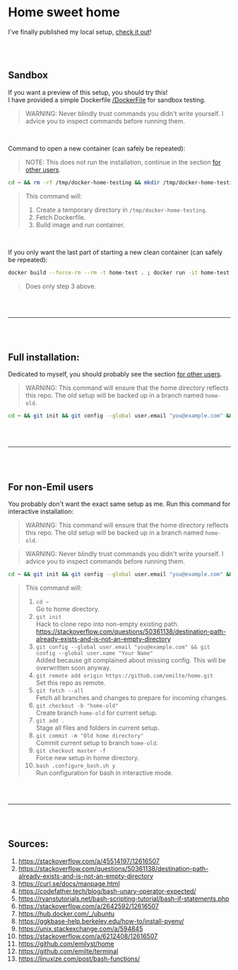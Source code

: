 # Home sweet home

I've finally published my local setup, [check it out](https://youtu.be/pqky5B179nM?t=73)!

<br>
<br>

## Sandbox

If you want a preview of this setup, you should try this!
<br>
I have provided a simple Dockerfile [/DockerFile](/DockerFile) for sandbox testing.

> WARNING: Never blindly trust commands you didn't write yourself. I advice you to inspect commands before running them.

<br>

Command to open a new container (can safely be repeated):

> NOTE: This does not run the installation, continue in the section [for other users](#for-non-emil-users).

```sh
cd ~ && rm -rf /tmp/docker-home-testing && mkdir /tmp/docker-home-testing && cd /tmp/docker-home-testing && curl -LJO https://raw.githubusercontent.com/emilte/home/master/Dockerfile && docker build --force-rm --rm -t home-test . ; docker run -it home-test
```

> This command will:
>
> 1. Create a temporary directory in `/tmp/docker-home-testing`.
> 2. Fetch Dockerfile.
> 3. Build image and run container.

<br>

If you only want the last part of starting a new clean container (can safely be repeated):

```sh
docker build --force-rm --rm -t home-test . ; docker run -it home-test
```

> Does only step 3 above.

<br>
<br>
<hr>
<br>
<br>

## Full installation:

Dedicated to myself, you should probably see the section [for other users](#for-non-emil-users).

> WARNING: This command will ensure that the home directory reflects this repo. The old setup will be backed up in a branch named `home-old`.

```sh
cd ~ && git init && git config --global user.email "you@example.com" && git config --global user.name "Your Name" && git remote add origin https://github.com/emilte/home.git && git fetch --all && git checkout -b "home-old" && git add . && git commit -m "Old home directory" && git checkout master -f ; bash .configure_bash.sh n
```

<br>
<br>
<hr>
<br>
<br>

## For non-Emil users

You probably don't want the exact same setup as me.
Run this command for interactive installation:

> WARNING: This command will ensure that the home directory reflects this repo. The old setup will be backed up in a branch named `home-old`.

> WARNING: Never blindly trust commands you didn't write yourself. I advice you to inspect commands before running them.

```sh
cd ~ && git init && git config --global user.email "you@example.com" && git config --global user.name "Your Name" && git remote add origin https://github.com/emilte/home.git && git fetch --all && git checkout -b "home-old" && git add . && git commit -m "Old home directory" && git checkout master -f ; bash .configure_bash.sh y
```

> This command will:
>
> 1. `cd ~` <br>
>    Go to home directory.
> 2. `git init` <br>
>    Hack to clone repo into non-empty existing path.
>    https://stackoverflow.com/questions/50361138/destination-path-already-exists-and-is-not-an-empty-directory
> 3. `git config --global user.email "you@example.com" && git config --global user.name "Your Name"` <br>
>    Added because git complained about missing config. This will be overwritten soon anyway.
> 4. `git remote add origin https://github.com/emilte/home.git` <br>
>    Set this repo as remote.
> 5. `git fetch --all` <br>
>    Fetch all branches and changes to prepare for incoming changes.
> 6. `git checkout -b "home-old"` <br>
>    Create branch `home-old` for current setup.
> 7. `git add .` <br>
>    Stage all files and folders in current setup.
> 8. `git commit -m "Old home directory"` <br>
>    Commit current setup to branch `home-old`.
> 9. `git checkout master -f` <br>
>    Force new setup in home directory.
> 10. `bash .configure_bash.sh y` <br>
>     Run configuration for bash in interactive mode.

<br>
<br>
<hr>
<br>
<br>

## Sources:

1. https://stackoverflow.com/a/45514197/12616507
2. https://stackoverflow.com/questions/50361138/destination-path-already-exists-and-is-not-an-empty-directory
3. https://curl.se/docs/manpage.html
4. https://codefather.tech/blog/bash-unary-operator-expected/
5. https://ryanstutorials.net/bash-scripting-tutorial/bash-if-statements.php
6. https://stackoverflow.com/a/2642592/12616507
7. https://hub.docker.com/_/ubuntu
8. https://ggkbase-help.berkeley.edu/how-to/install-pyenv/
9. https://unix.stackexchange.com/a/594845
10. https://stackoverflow.com/a/6212408/12616507
11. https://github.com/emilyst/home
12. https://github.com/emilte/terminal
13. https://linuxize.com/post/bash-functions/
